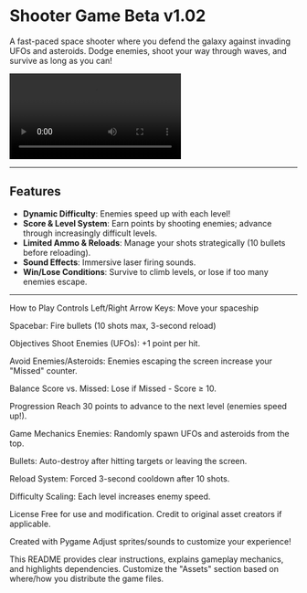 # Shooter Game Beta v1.02

A fast-paced space shooter where you defend the galaxy against invading UFOs and asteroids. Dodge enemies, shoot your way through waves, and survive as long as you can!

![Gameplay Preview](gameplay.mp4)

---

## Features
- **Dynamic Difficulty**: Enemies speed up with each level!
- **Score & Level System**: Earn points by shooting enemies; advance through increasingly difficult levels.
- **Limited Ammo & Reloads**: Manage your shots strategically (10 bullets before reloading).
- **Sound Effects**: Immersive laser firing sounds.
- **Win/Lose Conditions**: Survive to climb levels, or lose if too many enemies escape.

---

How to Play
Controls
Left/Right Arrow Keys: Move your spaceship

Spacebar: Fire bullets (10 shots max, 3-second reload)

Objectives
Shoot Enemies (UFOs): +1 point per hit.

Avoid Enemies/Asteroids: Enemies escaping the screen increase your "Missed" counter.

Balance Score vs. Missed: Lose if Missed - Score ≥ 10.

Progression
Reach 30 points to advance to the next level (enemies speed up!).

Game Mechanics
Enemies: Randomly spawn UFOs and asteroids from the top.

Bullets: Auto-destroy after hitting targets or leaving the screen.

Reload System: Forced 3-second cooldown after 10 shots.

Difficulty Scaling: Each level increases enemy speed.

License
Free for use and modification. Credit to original asset creators if applicable.

Created with Pygame
Adjust sprites/sounds to customize your experience!


This README provides clear instructions, explains gameplay mechanics, and highlights dependencies. Customize the "Assets" section based on where/how you distribute the game files.
